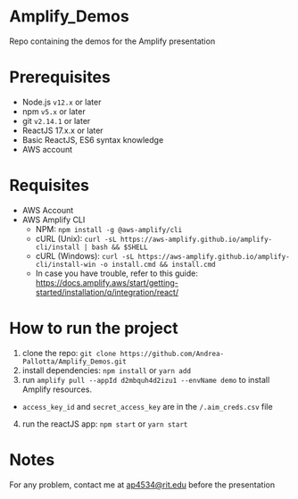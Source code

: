 # Amplify_Demos
Repo containing the demos for the Amplify presentation

# Prerequisites

- Node.js `v12.x` or later
- npm `v5.x` or later
- git `v2.14.1` or later
- ReactJS 17.x.x or later
- Basic ReactJS, ES6 syntax knowledge
- AWS account

# Requisites
- AWS Account
- AWS Amplify CLI
  - NPM: `npm install -g @aws-amplify/cli`
  - cURL (Unix): `curl -sL https://aws-amplify.github.io/amplify-cli/install | bash && $SHELL`
  - cURL (Windows): `curl -sL https://aws-amplify.github.io/amplify-cli/install-win -o install.cmd && install.cmd`
  - In case you have trouble, refer to this guide: https://docs.amplify.aws/start/getting-started/installation/q/integration/react/

# How to run the project
1. clone the repo: `git clone https://github.com/Andrea-Pallotta/Amplify_Demos.git`
2. install dependencies: `npm install` or `yarn add`
3. run `amplify pull --appId d2mbquh4d2izu1 --envName demo` to install Amplify resources. 
  - `access_key_id` and `secret_access_key` are in the `/.aim_creds.csv` file
4. run the reactJS app: `npm start` or `yarn start`

# Notes
For any problem, contact me at ap4534@rit.edu before the presentation
